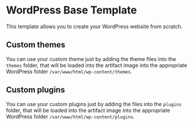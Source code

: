 # WordPress Base Template

This template allows you to create your WordPress website from scratch.

## Custom themes

You can use your custom theme just by adding the theme files into the `themes` folder, that will be loaded into the artifact image into the appropriate WordPress folder `/var/www/html/wp-content/themes`.

## Custom plugins

You can use your custom plugins just by adding the files into the `plugins` folder, that will be loaded into the artifact image into the appropriate WordPress folder `/var/www/html/wp-content/plugins`.

